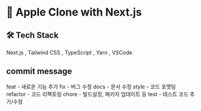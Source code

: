 # 🍎 Apple Clone with Next.js

## 🛠 Tech Stack
Next.js , Tailwind CSS , TypeScript , Yarn , VSCode

## commit message
feat - 새로운 기능 추가
fix - 버그 수정
docs - 문서 수정
style - 코드 포맷팅
refactor - 코드 리팩토링
chore - 빌드설정, 패키지 업데이트 등
test - 테스트 코드 추가/수정
